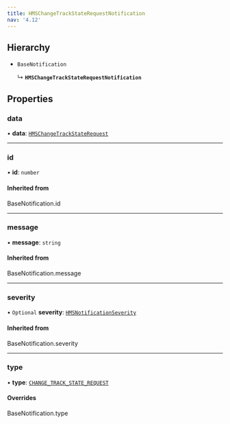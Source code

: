 ```yaml
---
title: HMSChangeTrackStateRequestNotification
nav: '4.12'
---
```


## Hierarchy

- `BaseNotification`

  ↳ **`HMSChangeTrackStateRequestNotification`**

## Properties

### data

• **data**: [`HMSChangeTrackStateRequest`](/api-reference/javascript/v2/interfaces/HMSChangeTrackStateRequest)

---

### id

• **id**: `number`

#### Inherited from

BaseNotification.id

---

### message

• **message**: `string`

#### Inherited from

BaseNotification.message

---

### severity

• `Optional` **severity**: [`HMSNotificationSeverity`](/api-reference/javascript/v2/enums/HMSNotificationSeverity)

#### Inherited from

BaseNotification.severity

---

### type

• **type**: [`CHANGE_TRACK_STATE_REQUEST`](/api-reference/javascript/v2/enums/HMSNotificationTypes#change_track_state_request)

#### Overrides

BaseNotification.type
